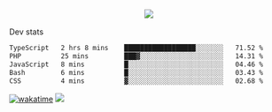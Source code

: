 <h3 align="center">
  <a href="https://github.com/spoopy2023">
      <img src="https://github-profile-trophy.vercel.app/?username=Spoopy2023&no-bg=true&no-frame=true">
  </a>
</h3>

Dev stats
<!--START_SECTION:waka-->

```txt
TypeScript   2 hrs 8 mins    ██████████████████░░░░░░░   71.52 %
PHP          25 mins         ███▓░░░░░░░░░░░░░░░░░░░░░   14.31 %
JavaScript   8 mins          █░░░░░░░░░░░░░░░░░░░░░░░░   04.46 %
Bash         6 mins          █░░░░░░░░░░░░░░░░░░░░░░░░   03.43 %
CSS          4 mins          ▓░░░░░░░░░░░░░░░░░░░░░░░░   02.68 %
```

<!--END_SECTION:waka-->
[![wakatime](https://wakatime.com/badge/user/018ece4c-ff65-47b1-86a2-26e4e720c978.svg)](https://wakatime.com/@mac_g)
<img src="https://camo.githubusercontent.com/935c1e1091fb0ce9d975d06263ed4bc014721cd7e52b557f59b07c85da01afe3/68747470733a2f2f6b6f6d617265762e636f6d2f67687076632f3f757365726e616d653d5843726166744d616e3532266c6162656c3d566965777326636f6c6f723d626c7565267374796c653d706c6173746963">
